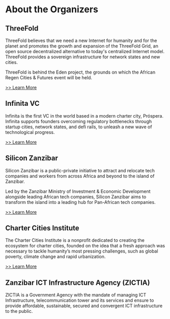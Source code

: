 # About the Organizers

## ThreeFold

ThreeFold believes that we need a new Internet for humanity and for the planet and promotes the growth and expansion of the ThreeFold Grid, an open source decentralized alternative to today's centralized Internet model. ThreeFold provides a sovereign infrastructure for network states and new cities.

ThreeFold is behind the Eden project, the grounds on which the African Regen Cities & Futures event will be held.

[>> Learn More](https://threefold.io)

## Infinita VC

Infinita is the first VC in the world based in a modern charter city, Próspera. Infinita supports founders overcoming regulatory bottlenecks through startup cities, network states, and defi rails, to unleash a new wave of technological progress.

[>> Learn More](https://infinitavc.com/)

## Silicon Zanzibar

Silicon Zanzibar is a public-private initiative to attract and relocate tech companies and workers from across Africa and beyond to the island of Zanzibar.

Led by the Zanzibar Ministry of Investment & Economic Development alongside leading African tech companies, Silicon Zanzibar aims to transform the island into a leading hub for Pan-African tech companies.

[>> Learn More](https://www.siliconzanzibar.com/)

## Charter Cities Institute

The Charter Cities Institute is a nonprofit dedicated to creating the ecosystem for charter cities, founded on the idea that a fresh approach was necessary to tackle humanity’s most pressing challenges, such as global poverty, climate change and rapid urbanization.

[>> Learn More](https://chartercitiesinstitute.org/)

## Zanzibar ICT Infrastructure Agency (ZICTIA)

ZICTIA is a Government Agency with the mandate of managing ICT Infrastructure, telecommunication tower and its services and ensure to provide affordable, sustainable, secured and convergent ICT infrastructure to the public.